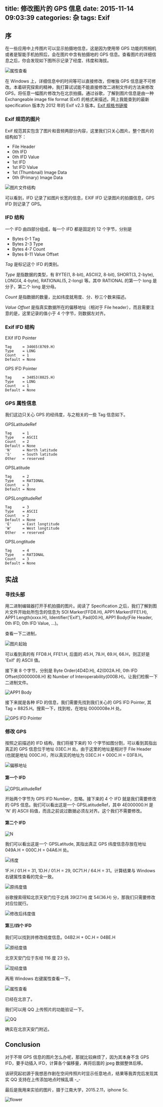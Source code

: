 title: 修改图片的 GPS 信息
date: 2015-11-14 09:03:39
categories: 杂
tags: Exif
---

## 序

在一些应用中上传图片可以显示拍摄地信息，这是因为使用带 GPS 功能的照相机或者是智能手机拍照后，会在图片中含有拍摄地的 GPS 信息。查看图片的详细信息之后，你会发现如下图所示记录了经度、纬度和海拔。

![属性查看](https://raw.githubusercontent.com/lyyyuna/blog_img/master/blog/201511/1.png)

在 Windows 上，详细信息中的时间等可以直接修改，但唯独 GPS 信息是不可修改。本着研究探索的精神，我打算试试能不能直接修改二进制文件的方法来修改 GPS，将任意一幅图片修改为在北京拍摄。通过谷歌，了解到图片信息是由一种 Exchangeable image file format (Exif) 的格式来描述。网上我能查到的最新 specification 版本为 2012 年的 Exif v2.3 版本。[Exif 规格书链接](http://www.cipa.jp/std/documents/e/DC-008-2012_E.pdf)

### Exif 规范的图片

Exif 规范其实包含了图片和音频两部分内容，这里我们只关心图片。整个图片的结构如下：

*   File Header 
*   0th IFD
*   0th IFD Value
*   1st IFD
*   1st IFD Value
*   1st (Thumbnail) Image Data
*   0th (Primary) Image Data

![图片文件结构](https://raw.githubusercontent.com/lyyyuna/blog_img/master/blog/201511/2.png)

可以看到，IFD 记录了如图片长宽的信息，EXIF IFD 记录图片的拍摄信息，GPS IFD 则记录了 GPS。

### IFD 结构

一个 IFD 由四部分组成，每一个 IFD 都是固定的 12 个字节，分别是

*   Bytes 0-1   Tag
*   Bytes 2-3   Type
*   Bytes 4-7   Count
*   Bytes 8-11  Value Offset

*Tag* 是标记这个 IFD 的类别。

*Type* 是指数据的类型，有 BYTE(1, 8-bit), ASCII(2, 8-bit), SHORT(3, 2-byte), LONG(4, 4-byte), RATIONAL(5, 2-long) 等。其中 RATIONAL 的第一个 long 是分子，第二个 long 是分母。

*Count* 是指数据的数量，比如纬度就用度、分、秒三个数来描述。

*Value Offset* 是指真实数据所在的偏移地址（相对于 File header），而且需要注意的是，这里记录的值小于 4 个字节，则数据左对齐。

### Exif IFD 结构

EXif IFD Pointer

    Tag     = 34665(8769.H)
    Type    = LONG 
    Count   = 1
    Default = None

GPS IFD Pointer 

    Tag     = 34853(8825.H)
    Type    = LONG 
    Count   = 1 
    Default = None

### GPS 属性信息

我们这边只关心 GPS 的经纬度，与之相关的一些 Tag 信息如下。

GPSLatitudeRef

    Tag     = 1
    Type    = ASCII  
    Count   = 2
    Default = None 
    'N'     = North latitude
    'S'     = South latitude 
    Other   = reserved

GPSLatitude 

    Tag     = 2
    Type    = RATIONAL
    Count   = 3 
    Default = None

GPSLongtitudeRef

    Tag     = 3
    Type    = ASCII  
    Count   = 2
    Default = None 
    'E'     = East longtitude
    'W'     = West longtitude
    Other   = reserved

GPSLongtitude

    Tag     = 4
    Type    = RATIONAL
    Count   = 3 
    Default = None

## 实战

### 寻找头部

用二进制编辑器打开手机拍摄的图片。阅读了 Specification 之后，我们了解到图片文件开始处所包含的信息为 SOI Marker(FFD8.H), APP1 Marker(FFE1.H), APP1 Length(xxxx.H), Identifier('Exif'), Pad(00.H), APP1 Body(File Header, 0th IFD, 0th IFD Value, ...)。

查看一下二进制，

![图片起始](https://raw.githubusercontent.com/lyyyuna/blog_img/master/blog/201511/3.png)

可以看到真的有 FFD8.H, FFE1.H, 后面的 45.H, 78.H, 69.H, 66.H，则正好是 'Exif' 的 ASCII 值。

接下来 8 个字节，分别是 Byte Order(4D4D.H), 42(002A.H), 0th IFD Offset(00000008.H) 和 Number of Interoperability(000B.H)。让我们检察一下二进制文件。

![APP1 Body](https://raw.githubusercontent.com/lyyyuna/blog_img/master/blog/201511/4.png)

接下来就是各种 IFD 的信息，我们需要先找到我们关心的 GPS IFD Pointer, 其 Tag = 8825.H。搜索一下，找到啦，在地址 0000008e.H 处。

![GPS IFD Pointer](https://raw.githubusercontent.com/lyyyuna/blog_img/master/blog/201511/5.png)

### 修改 GPS

按照之前描述的 IFD 结构，我们将接下来的 10 个字节如图分割，可以看到其指出真正的 GPS 信息位于地址 03EC.H 处。由于这里的地址是相对于 File Header (也就是地址 000C.H)，所以真实的地址为 03EC.H + 000C.H = 03F8.H。

![偏移地址](https://raw.githubusercontent.com/lyyyuna/blog_img/master/blog/201511/6.png)

#### 第一个 IFD

![GPSLatitudeRef](https://raw.githubusercontent.com/lyyyuna/blog_img/master/blog/201511/7.png)

开始两个字节为 GPS IFD Number，忽略。接下来的 4 个 IFD 就是我们需要修改的 GPS 信息。我们可以看出这是一个 GPSLatitudeRef，其中 4E000000.H 是 'N' 的 ASCII 码值，而且之前说过数据必须左对齐。这个我们不需要修改。

#### 第二个 IFD

![N](https://raw.githubusercontent.com/lyyyuna/blog_img/master/blog/201511/8.png)

我们可以看出这是一个 GPSLatitude, 其指出真正 GPS 纬度信息存放在地址 049A.H + 000C.H = 04A6.H 处。

![纬度](https://raw.githubusercontent.com/lyyyuna/blog_img/master/blog/201511/9.png)

1F.H / 01.H = 31, 1D.H / 01.H = 29, 0C71.H / 64.H = 31。计算结果与 Windows 右键属性查看的完全一致。

![原纬度值](https://raw.githubusercontent.com/lyyyuna/blog_img/master/blog/201511/10.png)

谷歌搜索得知北京天安门位于北纬 39(27.H) 度 54(36.H) 分，那我们只需要修改对应位就行。

![修改后纬度值](https://raw.githubusercontent.com/lyyyuna/blog_img/master/blog/201511/11.png)

#### 第三/四个 IFD

我们可以找到并修改经度信息。04B2.H + 0C.H = 04BE.H

![原经度值](https://raw.githubusercontent.com/lyyyuna/blog_img/master/blog/201511/12.png)

北京天安门位于东经 116 度 23 分。

![现经度值](https://raw.githubusercontent.com/lyyyuna/blog_img/master/blog/201511/13.png)

再用 Windows 右键属性查看一下。

![属性查看](https://raw.githubusercontent.com/lyyyuna/blog_img/master/blog/201511/14.png)

已经在北京了。

我们可以用 QQ 上传照片的功能验证一下。

![QQ](https://raw.githubusercontent.com/lyyyuna/blog_img/master/blog/201511/15.png)

确实在北京天安门附近。

## Conclusion

对于不带 GPS 信息的图片怎么办呢，那就比较麻烦了，因为其本身不含 GPS IFD，要手动插入 IFD，计算各个偏移量，再将后面的 jpeg 数据整体后移。

该研究起初源于我想恶作剧在空间传照片时显示任意地点，结果等我弄完后发现其实 QQ 支持在上传添加地点时候乱填 -_-

最后是我用来实验的图片，摄于江南大学，2015.2.11，iphone 5c.

![flower](https://raw.githubusercontent.com/lyyyuna/blog_img/master/blog/201511/IMG_0596.JPG)